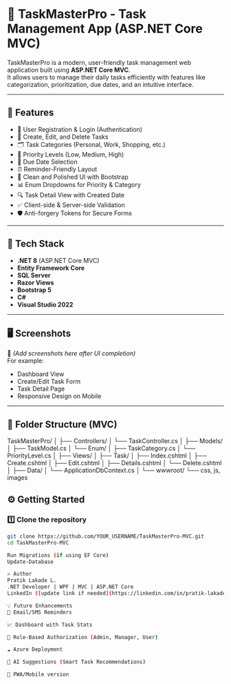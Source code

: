 # 📝 TaskMasterPro - Task Management App (ASP.NET Core MVC)

TaskMasterPro is a modern, user-friendly task management web application built using **ASP.NET Core MVC**.  
It allows users to manage their daily tasks efficiently with features like categorization, prioritization, due dates, and an intuitive interface.

---

## 🚀 Features

- 🔐 User Registration & Login (Authentication)
- 📌 Create, Edit, and Delete Tasks
- 🗂 Task Categories (Personal, Work, Shopping, etc.)
- 🚦 Priority Levels (Low, Medium, High)
- 📅 Due Date Selection
- ⏰ Reminder-Friendly Layout
- 🎨 Clean and Polished UI with Bootstrap
- 📊 Enum Dropdowns for Priority & Category
- 🔍 Task Detail View with Created Date
- ✅ Client-side & Server-side Validation
- 🛡️ Anti-forgery Tokens for Secure Forms

---

## 🧰 Tech Stack

- **.NET 8** (ASP.NET Core MVC)
- **Entity Framework Core**
- **SQL Server**
- **Razor Views**
- **Bootstrap 5**
- **C#**
- **Visual Studio 2022**

---

## 🖥️ Screenshots

📌 _(Add screenshots here after UI completion)_  
For example:
- Dashboard View  
- Create/Edit Task Form  
- Task Detail Page  
- Responsive Design on Mobile

---

## 📁 Folder Structure (MVC)
TaskMasterPro/ │ ├── Controllers/ │ └── TaskController.cs │ ├── Models/ │ ├── TaskModel.cs │ 
└── Enum/ │ ├── TaskCategory.cs │ └── PriorityLevel.cs │ 
├── Views/ │ ├── Task/ │ ├── Index.cshtml │ ├── Create.cshtml │ ├── Edit.cshtml │ ├── Details.cshtml │ └── Delete.cshtml │
├── Data/ │ └── ApplicationDbContext.cs │ └── wwwroot/ └── css, js, images

## ⚙️ Getting Started

### 1️⃣ Clone the repository

```bash
git clone https://github.com/YOUR_USERNAME/TaskMasterPro-MVC.git
cd TaskMasterPro-MVC

Run Migrations (if using EF Core)
Update-Database

✍️ Author
Pratik Lakade L.
.NET Developer | WPF | MVC | ASP.NET Core
LinkedIn ([update link if needed](https://linkedin.com/in/pratik-lakade-9aaab6136))

💡 Future Enhancements
🔔 Email/SMS Reminders

📈 Dashboard with Task Stats

👥 Role-Based Authorization (Admin, Manager, User)

☁️ Azure Deployment

🤖 AI Suggestions (Smart Task Recommendations)

📱 PWA/Mobile version

